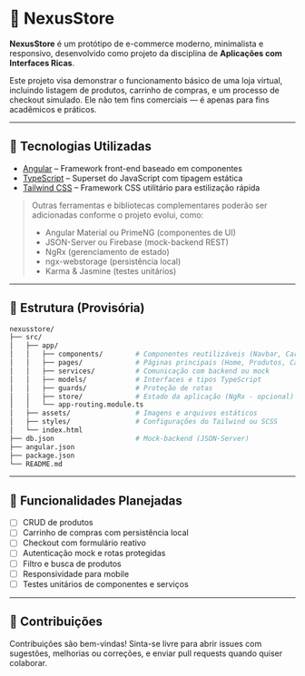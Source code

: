 # 🛒 NexusStore

**NexusStore** é um protótipo de e-commerce moderno, minimalista e responsivo, desenvolvido como projeto da disciplina de **Aplicações com Interfaces Ricas**.

Este projeto visa demonstrar o funcionamento básico de uma loja virtual, incluindo listagem de produtos, carrinho de compras, e um processo de checkout simulado. Ele não tem fins comerciais — é apenas para fins acadêmicos e práticos.

---

## 🚀 Tecnologias Utilizadas

- [Angular](https://angular.io/) – Framework front-end baseado em componentes
- [TypeScript](https://www.typescriptlang.org/) – Superset do JavaScript com tipagem estática
- [Tailwind CSS](https://tailwindcss.com/) – Framework CSS utilitário para estilização rápida

> Outras ferramentas e bibliotecas complementares poderão ser adicionadas conforme o projeto evolui, como:
> - Angular Material ou PrimeNG (componentes de UI)
> - JSON-Server ou Firebase (mock-backend REST)
> - NgRx (gerenciamento de estado)
> - ngx-webstorage (persistência local)
> - Karma & Jasmine (testes unitários)

---

## 📁 Estrutura (Provisória)

```bash
nexusstore/
├── src/
│   ├── app/
│   │   ├── components/        # Componentes reutilizáveis (Navbar, Card, etc)
│   │   ├── pages/             # Páginas principais (Home, Produtos, Carrinho, Checkout)
│   │   ├── services/          # Comunicação com backend ou mock
│   │   ├── models/            # Interfaces e tipos TypeScript
│   │   ├── guards/            # Proteção de rotas
│   │   ├── store/             # Estado da aplicação (NgRx - opcional)
│   │   └── app-routing.module.ts
│   ├── assets/                # Imagens e arquivos estáticos
│   ├── styles/                # Configurações do Tailwind ou SCSS
│   └── index.html
├── db.json                    # Mock-backend (JSON-Server)
├── angular.json
├── package.json
└── README.md
```

---

## 🧪 Funcionalidades Planejadas

- [ ] CRUD de produtos
- [ ] Carrinho de compras com persistência local
- [ ] Checkout com formulário reativo
- [ ] Autenticação mock e rotas protegidas
- [ ] Filtro e busca de produtos
- [ ] Responsividade para mobile
- [ ] Testes unitários de componentes e serviços

---

## 🤝 Contribuições

Contribuições são bem-vindas! Sinta-se livre para abrir issues com sugestões, melhorias ou correções, e enviar pull requests quando quiser colaborar.


